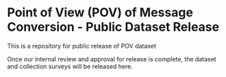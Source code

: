 # Point of View (POV) of Message Conversion - Public Dataset Release
This is a repository for public release of POV dataset

Once our internal review and approval for release is complete, the dataset and collection surveys will be released here.
